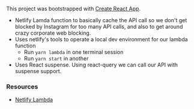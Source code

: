 This project was bootstrapped with [Create React App](https://github.com/facebook/create-react-app).

* Netlify Lamda function to basically cache the API call so we don't get blocked by Instagram for too many API calls, and also to get around crazy corporate web blocking.
* Uses netlify's tools to operate a local dev environment for our lambda function
  * Run `yarn lambda` in one terminal session
  * Run `yarn start` in another
* Uses React suspense. Using react-query we can call our API with suspense support.

### Resources

* [Netlify Lambda](https://github.com/netlify/netlify-lambda)
